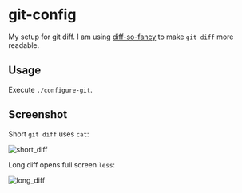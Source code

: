 # git-config

My setup for git diff.
I am using [diff-so-fancy](https://github.com/so-fancy/diff-so-fancy) to make `git diff` more readable.

## Usage

Execute `./configure-git`.

## Screenshot

Short `git diff` uses `cat`:

![short_diff](https://user-images.githubusercontent.com/59617043/199473181-dd0479c4-1c80-4fb5-9ac3-6c43bc3fc7fa.png)

Long diff opens full screen `less`:

![long_diff](https://user-images.githubusercontent.com/59617043/199473195-50431781-9d0f-4529-9864-dde2958e716c.png)
